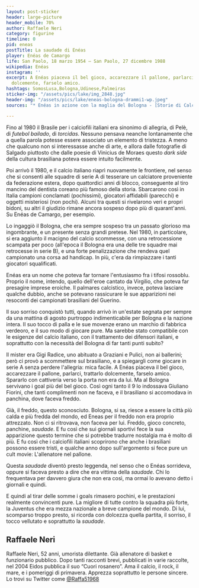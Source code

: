 ```yaml
---
layout: post-sticker
header: large-picture
header_mobile: 70%
author: Raffaele Neri
category: figurine
timeline: 0
pid: eneas
postTitle: La saudade di Enéas
player: Enéas de Camargo
life: San Paolo, 18 marzo 1954 – San Paolo, 27 dicembre 1988
wikipedia: Enéas
instagram: ''
excerpt: A Enéas piaceva il bel gioco, accarezzare il pallone, parlarci, trattarlo
  dolcemente, farselo amico.
hashtags: SomosLusa,Bologna,Udinese,Palmeiras
sticker-img: "/assets/pics/lake/img_2848.jpg"
header-img: "/assets/pics/lake/eneas-bologna-drammi1-wp.jpeg"
sources: "* Enéas in azione con la maglia del Bologna - [Storie di Calcio](https://storiedicalcio.altervista.org/blog/eneas-centravanti-fuggiva-dal-freddo.html)"

---
```

Fino al 1980 il Brasile per i calciofili italiani era sinonimo di allegria, di Pelè, di _futebol bailado_, di _torcidas_. Nessuno pensava neanche lontanamente che a quella parola potesse essere associato un elemento di tristezza. A meno che qualcuno non si interessasse anche di arte, e allora dalle fotografie di Salgado piuttosto che dalle poesie di Vinicius de Moraes questo _dark side_ della cultura brasiliana poteva essere intuito facilmente.

Poi arrivò il 1980, e il calcio italiano riaprì nuovamente le frontiere, nel senso che si consentì alle squadre di serie A di tesserare un calciatore proveniente da federazione estera, dopo quattordici anni di blocco, conseguente al tiro mancino del dentista coreano più famoso della storia. Sbarcarono così in Italia campioni conclamati (pochissimi), giocatori affidabili (parecchi) e oggetti misteriosi (non pochi). Alcuni tra questi si rivelarono veri e propri bidoni, su altri il giudizio rimane ancora sospeso dopo più di quarant'anni. Su Enéas de Camargo, per esempio.

Lo ingaggiò il Bologna, che era sempre sospeso tra un passato glorioso ma ingombrante, e un presente senza grandi pretese. Nel 1980, in particolare, si era aggiunto il macigno del calcio scommesse, con una retrocessione scampata per poco (all'epoca il Bologna era una delle tre squadre mai retrocesse in serie B), e una forte penalizzazione che rendeva quel campionato una corsa ad handicap. In più, c'era da rimpiazzare i tanti giocatori squalificati.

Enéas era un nome che poteva far tornare l'entusiasmo fra i tifosi rossoblu. Proprio il nome, intendo, quello dell'eroe cantato da Virgilio, che poteva far presagire imprese eroiche. Il palmares calcistico, invece, poteva lasciare qualche dubbio, anche se potevano rassicurare le sue apparizioni nei resoconti dei campionati brasiliani del Guerino.

Il suo sorriso conquistò tutti, quando arrivò in un'estate segnata per sempre da una mattina di agosto purtroppo indimenticabile per Bologna e la nazione intera. Il suo tocco di palla e le sue movenze erano un marchio di fabbrica verdeoro, e il suo modo di giocare pure. Ma sarebbe stato compatibile con le esigenze del calcio italiano, con il trattamento dei difensori italiani, e soprattutto con la necessità del Bologna di far tanti punti subito?

Il mister era Gigi Radice, uno abituato a Graziani e Pulici, non ai ballerini; però ci provò a scommettere sul brasiliano, e a spiegargli come giocare in serie A senza perdere l'allegria: mica facile. A Enéas piaceva il bel gioco, accarezzare il pallone, parlarci, trattarlo dolcemente, farselo amico. Spararlo con cattiveria verso la porta non era da lui. Ma al Bologna servivano i goal più del bel gioco. Così ogni tanto il 9 lo indossava Giuliano Fiorini, che tanti complimenti non ne faceva, e il brasiliano si accomodava in panchina, dove faceva freddo.

Già, il freddo, questo sconosciuto. Bologna, si sa, riesce a essere la città più calda e più fredda del mondo, ed Eneas per il freddo non era proprio attrezzato. Non ci si ritrovava, non faceva per lui. Freddo, gioco concreto, panchine, _saudade_. E fu così che sui giornali sportivi fece la sua apparizione questo termine che si potrebbe tradurre nostalgia ma è molto di più. E fu così che i calciofili italiani scoprirono che anche i brasiliani possono essere tristi, e qualche anno dopo sull'argomento si fece pure un cult movie: L'allenatore nel pallone.

Questa _saudade_ diventò presto leggenda, nel senso che o Enéas sorrideva, oppure si faceva presto a dire che era vittima della _saudade_. Chi lo frequentava per davvero giura che non era così, ma ormai lo avevano detto i giornali e quindi.

E quindi al tirar delle somme i goals rimasero pochini, e le prestazioni realmente convincenti pure. La migliore di tutte contro la squadra più forte, la Juventus che era mezza nazionale a breve campione del mondo. Di lui, scomparso troppo presto, si ricorda con dolcezza quella partita, il sorriso, il tocco vellutato e soprattutto la _saudade_.

<div class="author-bio">
<h2>Raffaele Neri</h2>
<p>Raffaele Neri, 52 anni, umorista dilettante. Già allenatore di basket e funzionario pubblico. Dopo tanti racconti brevi, pubblicati in varie raccolte, nel 2004 Eidos pubblica il suo “Cuori rosanero”. Ama il calcio, il rock, il mare, e i pomeriggi di primavera. Apprezza soprattutto le persone sincere.<br/>Lo trovi su Twitter come <a href="http://twitter.com/Raffa51968" class="text-danger" title="Raffaele Neri su Twitter" target="_blank">@Raffa51968</a></p>
</div>
